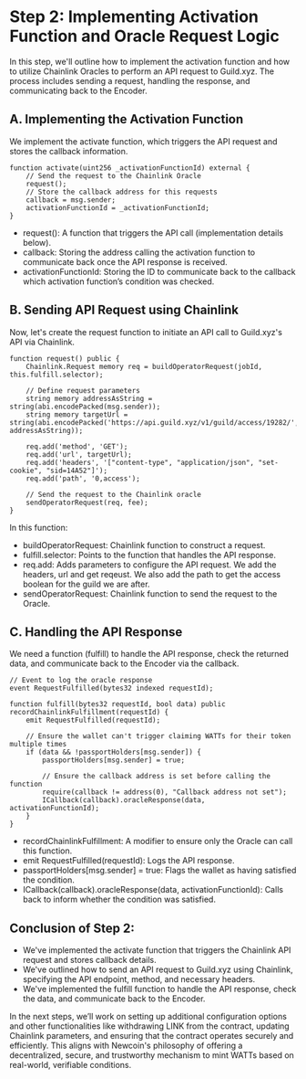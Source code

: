 # Step 2: Implementing Activation Function and Oracle Request Logic

In this step, we'll outline how to implement the activation function and how to utilize Chainlink Oracles to perform an API request to Guild.xyz. The process includes sending a request, handling the response, and communicating back to the Encoder.

## A. Implementing the Activation Function

We implement the activate function, which triggers the API request and stores the callback information.

```solidity
function activate(uint256 _activationFunctionId) external {
    // Send the request to the Chainlink Oracle
    request();
    // Store the callback address for this requests
    callback = msg.sender;
    activationFunctionId = _activationFunctionId;
}
```

- request(): A function that triggers the API call (implementation details below).
- callback: Storing the address calling the activation function to communicate back once the API response is received.
- activationFunctionId: Storing the ID to communicate back to the callback which activation function’s condition was checked.

## B. Sending API Request using Chainlink

Now, let's create the request function to initiate an API call to Guild.xyz's API via Chainlink.

```solidity
function request() public {
    Chainlink.Request memory req = buildOperatorRequest(jobId, this.fulfill.selector);

    // Define request parameters
    string memory addressAsString = string(abi.encodePacked(msg.sender));
    string memory targetUrl = string(abi.encodePacked('https://api.guild.xyz/v1/guild/access/19282/', addressAsString));

    req.add('method', 'GET');
    req.add('url', targetUrl);
    req.add('headers', '["content-type", "application/json", "set-cookie", "sid=14A52"]');
    req.add('path', '0,access');

    // Send the request to the Chainlink oracle
    sendOperatorRequest(req, fee);
}
```

In this function:

- buildOperatorRequest: Chainlink function to construct a request.
- fulfill.selector: Points to the function that handles the API response.
- req.add: Adds parameters to configure the API request. We add the headers, url and get reqeust. We also add the path to get the access boolean for the guild we are after.
- sendOperatorRequest: Chainlink function to send the request to the Oracle.

## C. Handling the API Response

We need a function (fulfill) to handle the API response, check the returned data, and communicate back to the Encoder via the callback.

```solidity
// Event to log the oracle response
event RequestFulfilled(bytes32 indexed requestId);

function fulfill(bytes32 requestId, bool data) public recordChainlinkFulfillment(requestId) {
    emit RequestFulfilled(requestId);

    // Ensure the wallet can't trigger claiming WATTs for their token multiple times
    if (data && !passportHolders[msg.sender]) {
        passportHolders[msg.sender] = true;

        // Ensure the callback address is set before calling the function
        require(callback != address(0), "Callback address not set");
        ICallback(callback).oracleResponse(data, activationFunctionId);
    }
}
```

- recordChainlinkFulfillment: A modifier to ensure only the Oracle can call this function.
- emit RequestFulfilled(requestId): Logs the API response.
- passportHolders[msg.sender] = true: Flags the wallet as having satisfied the condition.
- ICallback(callback).oracleResponse(data, activationFunctionId): Calls back to inform whether the condition was satisfied.

## Conclusion of Step 2:

- We've implemented the activate function that triggers the Chainlink API request and stores callback details.
- We've outlined how to send an API request to Guild.xyz using Chainlink, specifying the API endpoint, method, and necessary headers.
- We've implemented the fulfill function to handle the API response, check the data, and communicate back to the Encoder.

In the next steps, we’ll work on setting up additional configuration options and other functionalities like withdrawing LINK from the contract, updating Chainlink parameters, and ensuring that the contract operates securely and efficiently. This aligns with Newcoin's philosophy of offering a decentralized, secure, and trustworthy mechanism to mint WATTs based on real-world, verifiable conditions.
